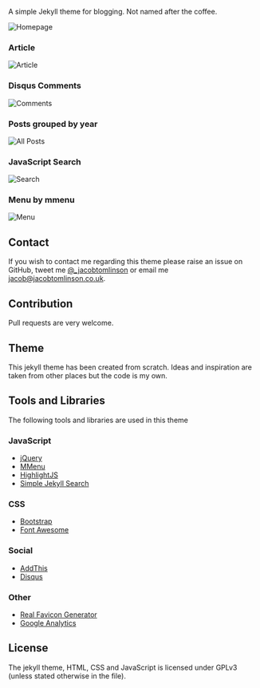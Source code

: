 
A simple Jekyll theme for blogging. Not named after the coffee.

![Homepage](http://i.imgur.com/xlmHArV.png)

### Article
![Article](http://i.imgur.com/8rD8FfC.png)

### Disqus Comments
![Comments](http://i.imgur.com/TBZHQwF.png)

### Posts grouped by year
![All Posts](http://i.imgur.com/9bNs2Sc.png)

### JavaScript Search
![Search](http://i.imgur.com/yQqMeSl.png)

### Menu by mmenu
![Menu](http://i.imgur.com/SClrNSH.png)

## Contact
If you wish to contact me regarding this theme please raise an issue on GitHub,
tweet me [@_jacobtomlinson](http://www.twitter.com/_jacobtomlinson) or email me
[jacob@jacobtomlinson.co.uk](mailto:jacob@jacobtomlinson.co.uk).

## Contribution
Pull requests are very welcome.

## Theme
This jekyll theme has been created from scratch. Ideas and inspiration are taken
from other places but the code is my own.

## Tools and Libraries
The following tools and libraries are used in this theme

### JavaScript
 * [jQuery](http://jquery.com/)
 * [MMenu](http://mmenu.frebsite.nl/)
 * [HighlightJS](https://highlightjs.org/)
 * [Simple Jekyll Search](https://github.com/christian-fei/Simple-Jekyll-Search)

### CSS
 * [Bootstrap](http://getbootstrap.com/)
 * [Font Awesome](http://fortawesome.github.io/Font-Awesome/)

### Social
 * [AddThis](http://www.addthis.com/)
 * [Disqus](https://disqus.com/)

### Other
 * [Real Favicon Generator](http://realfavicongenerator.net/)
 * [Google Analytics](http://www.google.com/analytics/)

## License
The jekyll theme, HTML, CSS and JavaScript is licensed under GPLv3 (unless stated otherwise in the file).
